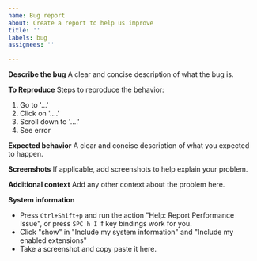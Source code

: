 ```yaml
---
name: Bug report
about: Create a report to help us improve
title: ''
labels: bug
assignees: ''

---
```


**Describe the bug**
A clear and concise description of what the bug is.

**To Reproduce**
Steps to reproduce the behavior:

1. Go to '...'
2. Click on '....'
3. Scroll down to '....'
4. See error

**Expected behavior**
A clear and concise description of what you expected to happen.

**Screenshots**
If applicable, add screenshots to help explain your problem.

**Additional context**
Add any other context about the problem here.

**System information**
- Press `Ctrl+Shift+p` and run the action "Help: Report Performance Issue", or
  press `SPC h I` if key bindings work for you.
- Click "show" in "Include my system information" and "Include my enabled extensions"
- Take a screenshot and copy paste it here.
